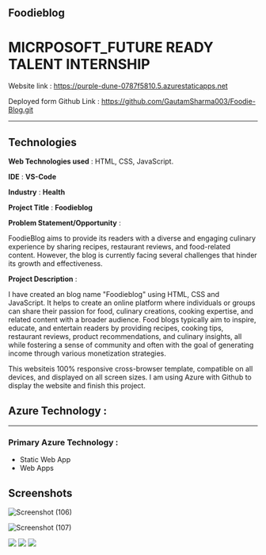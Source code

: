 ## Foodieblog
# MICRPOSOFT_FUTURE READY TALENT INTERNSHIP

Website link : https://purple-dune-0787f5810.5.azurestaticapps.net

Deployed form Github Link : https://github.com/GautamSharma003/Foodie-Blog.git

--------------------------------------------------------------------------------------------------
## Technologies
__Web Technologies used__ : HTML, CSS, JavaScript.

__IDE__ : __VS-Code__

__Industry__ : __Health__

__Project Title__ : __Foodieblog__

__Problem Statement/Opportunity__ :

FoodieBlog aims to provide its readers with a diverse and engaging culinary experience by sharing recipes, restaurant reviews, and food-related content. However, the blog is currently facing several challenges that hinder its growth and effectiveness.

__Project Description__ :

I have created an blog name "Foodieblog" using HTML, CSS and JavaScript. It helps to create an online platform where individuals or groups can share their passion for food, culinary creations, cooking expertise, and related content with a broader audience. Food blogs typically aim to inspire, educate, and entertain readers by providing recipes, cooking tips, restaurant reviews, product recommendations, and culinary insights, all while fostering a sense of community and often with the goal of generating income through various monetization strategies.

This websiteis 100% responsive cross-browser template, compatible on all devices, and displayed on all screen sizes. I am using Azure with Github to display the website and finish this project.

## Azure Technology :
------------------------------------------------------------------------------------------------
### Primary Azure Technology :

- Static Web App
- Web Apps


## Screenshots

![Screenshot (106)](https://github.com/Varsha-dubey2002/Foodieblog/assets/120113300/d6bf8a57-51e3-499e-99c1-2637c65d492c)

![Screenshot (107)](https://github.com/Varsha-dubey2002/Foodieblog/assets/120113300/c2ee769f-9dfb-4e37-a53e-d481ba97b20b)

<img src="C:\Users\schir\OneDrive\Desktop\Screenshot (106).png">

<img src="C:\Users\schir\OneDrive\Desktop\Screenshot (107).png">

<img src="C:\Users\schir\OneDrive\Desktop\Screenshot (108).png">
